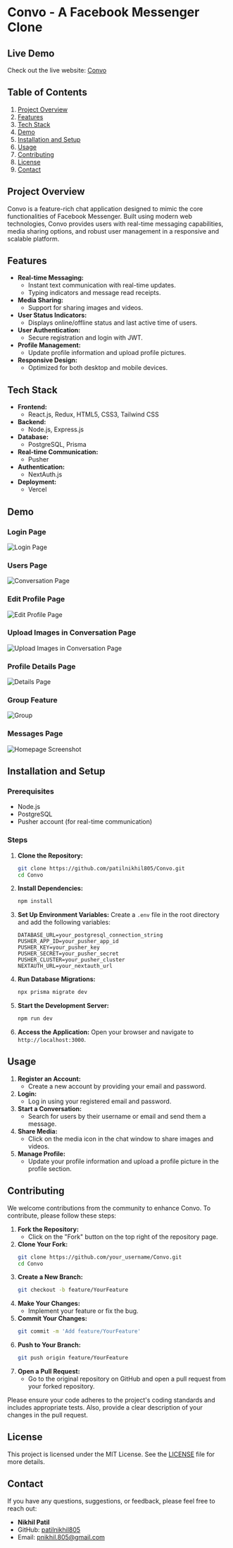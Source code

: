 
# Convo - A Facebook Messenger Clone

## Live Demo

Check out the live website: [Convo](convo-fawn.vercel.app)


## Table of Contents

1. [Project Overview](#project-overview)
2. [Features](#features)
3. [Tech Stack](#tech-stack)
4. [Demo](#demo)
5. [Installation and Setup](#installation-and-setup)
6. [Usage](#usage)
7. [Contributing](#contributing)
8. [License](#license)
9. [Contact](#contact)

## Project Overview

Convo is a feature-rich chat application designed to mimic the core functionalities of Facebook Messenger. Built using modern web technologies, Convo provides users with real-time messaging capabilities, media sharing options, and robust user management in a responsive and scalable platform.

## Features

- **Real-time Messaging:**
  - Instant text communication with real-time updates.
  - Typing indicators and message read receipts.
- **Media Sharing:**
  - Support for sharing images and videos.
- **User Status Indicators:**
  - Displays online/offline status and last active time of users.
- **User Authentication:**
  - Secure registration and login with JWT.
- **Profile Management:**
  - Update profile information and upload profile pictures.
- **Responsive Design:**
  - Optimized for both desktop and mobile devices.

## Tech Stack

- **Frontend:**
  - React.js, Redux, HTML5, CSS3, Tailwind CSS
- **Backend:**
  - Node.js, Express.js
- **Database:**
  - PostgreSQL, Prisma
- **Real-time Communication:**
  - Pusher
- **Authentication:**
  - NextAuth.js
- **Deployment:**
  - Vercel

## Demo

### Login Page
![Login Page](./public/images/m1.png)

### Users Page
![Conversation Page](./public/images/m2.png)

### Edit Profile Page
![Edit Profile Page](./public/images/m3.png)

### Upload Images in Conversation Page
![Upload Images in Conversation Page](././public/images/m4.png)

### Profile Details Page
![Details Page](././public/images/m5.png)

### Group Feature
![Group](././public/images/m6.png)

### Messages Page
![Homepage Screenshot](././public/images/m7.png)

## Installation and Setup

### Prerequisites

- Node.js
- PostgreSQL
- Pusher account (for real-time communication)

### Steps

1. **Clone the Repository:**
   ```bash
   git clone https://github.com/patilnikhil805/Convo.git
   cd Convo
   ```

2. **Install Dependencies:**
   ```bash
   npm install
   ```

3. **Set Up Environment Variables:**
   Create a `.env` file in the root directory and add the following variables:
   ```env
   DATABASE_URL=your_postgresql_connection_string
   PUSHER_APP_ID=your_pusher_app_id
   PUSHER_KEY=your_pusher_key
   PUSHER_SECRET=your_pusher_secret
   PUSHER_CLUSTER=your_pusher_cluster
   NEXTAUTH_URL=your_nextauth_url
   ```

4. **Run Database Migrations:**
   ```bash
   npx prisma migrate dev
   ```

5. **Start the Development Server:**
   ```bash
   npm run dev
   ```

6. **Access the Application:**
   Open your browser and navigate to `http://localhost:3000`.

## Usage

1. **Register an Account:**
   - Create a new account by providing your email and password.
2. **Login:**
   - Log in using your registered email and password.
3. **Start a Conversation:**
   - Search for users by their username or email and send them a message.
4. **Share Media:**
   - Click on the media icon in the chat window to share images and videos.
5. **Manage Profile:**
   - Update your profile information and upload a profile picture in the profile section.

## Contributing

We welcome contributions from the community to enhance Convo. To contribute, please follow these steps:

1. **Fork the Repository:**
   - Click on the "Fork" button on the top right of the repository page.
2. **Clone Your Fork:**
   ```bash
   git clone https://github.com/your_username/Convo.git
   cd Convo
   ```
3. **Create a New Branch:**
   ```bash
   git checkout -b feature/YourFeature
   ```
4. **Make Your Changes:**
   - Implement your feature or fix the bug.
5. **Commit Your Changes:**
   ```bash
   git commit -m 'Add feature/YourFeature'
   ```
6. **Push to Your Branch:**
   ```bash
   git push origin feature/YourFeature
   ```
7. **Open a Pull Request:**
   - Go to the original repository on GitHub and open a pull request from your forked repository.

Please ensure your code adheres to the project's coding standards and includes appropriate tests. Also, provide a clear description of your changes in the pull request.

## License

This project is licensed under the MIT License. See the [LICENSE](LICENSE) file for more details.

## Contact

If you have any questions, suggestions, or feedback, please feel free to reach out:

- **Nikhil Patil**
- GitHub: [patilnikhil805](https://github.com/patilnikhil805)
- Email: [pnikhil.805@gmail.com](mailto:pnikhil.805@gmail.com)
